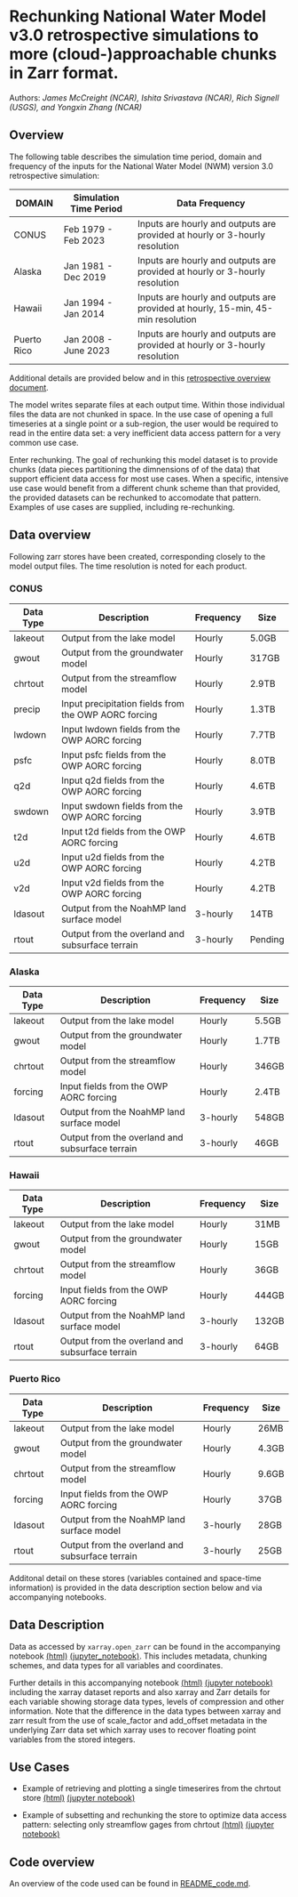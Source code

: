 # Rechunking National Water Model v3.0 retrospective simulations to more (cloud-)approachable chunks in Zarr format.
Authors: _James McCreight (NCAR), Ishita Srivastava (NCAR), Rich Signell (USGS), and Yongxin Zhang (NCAR)_


## Overview
The following table describes the simulation time period, domain and frequency of the inputs for the National Water Model (NWM) version 3.0 retrospective simulation: 

| DOMAIN      | Simulation Time Period| Data Frequency                                                                  | 
|-------------|-----------------------|---------------------------------------------------------------------------------|
| CONUS       | Feb 1979 - Feb 2023   | Inputs are hourly and outputs are provided at hourly or 3-hourly resolution     |
| Alaska      | Jan 1981 - Dec 2019   | Inputs are hourly and outputs are provided at hourly or 3-hourly resolution     |
| Hawaii      | Jan 1994 - Jan 2014   | Inputs are hourly and outputs are provided at hourly, 15-min, 45-min resolution |
| Puerto Rico | Jan 2008 - June 2023  | Inputs are hourly and outputs are provided at hourly or 3-hourly resolution     |

Additional details are provided below and in this [retrospective overview document](https://github.com/NCAR/rechunk_retro_nwm_v21/blob/main/ancillary/NWMv2.1_42YrRetrospective_OutputVarsFullPhysicsRun.pdf).

The model writes separate files at each output time. Within those individual files the data are not chunked 
in space. In the use case of opening a full timeseries at a single point or a sub-region, the user would be required to 
read in the entire data set: a very inefficient data access pattern for a very common use case. 

Enter rechunking. The goal of rechunking this model dataset is to provide chunks (data pieces partitioning the dimnensions of
of the data) that support efficient data access for most use cases. When a specific, intensive use case would benefit
from a different chunk scheme than that provided, the provided datasets can be rechunked to accomodate that pattern. 
Examples of use cases are supplied, including re-rechunking.


## Data overview
Following zarr stores have been created, corresponding closely to the model output files. The time resolution is noted for each product. 

### CONUS
| Data Type | Description                                           | Frequency | Size   |
|-----------|-------------------------------------------------------|-----------|--------|
| lakeout   | Output from the lake model                            | Hourly    | 5.0GB  |
| gwout     | Output from the groundwater model                     | Hourly    | 317GB  |
| chrtout   | Output from the streamflow model                      | Hourly    | 2.9TB  |
| precip    | Input precipitation fields from the OWP AORC forcing  | Hourly    | 1.3TB  |
| lwdown    | Input lwdown fields from the OWP AORC forcing         | Hourly    | 7.7TB  |
| psfc      | Input psfc fields from the OWP AORC forcing           | Hourly    | 8.0TB  |
| q2d       | Input q2d fields from the OWP AORC forcing            | Hourly    | 4.6TB  |
| swdown    | Input swdown fields from the OWP AORC forcing         | Hourly    | 3.9TB  |
| t2d       | Input t2d fields from the OWP AORC forcing            | Hourly    | 4.6TB  |
| u2d       | Input u2d fields from the OWP AORC forcing            | Hourly    | 4.2TB  |
| v2d       | Input v2d fields from the OWP AORC forcing            | Hourly    | 4.2TB  |
| ldasout   | Output from the NoahMP land surface model             | 3-hourly  | 14TB   |
| rtout     | Output from the overland and subsurface terrain       | 3-hourly  | Pending|

### Alaska
| Data Type | Description                                          | Frequency | Size   |
|-----------|------------------------------------------------------|-----------|--------|
| lakeout   | Output from the lake model                            | Hourly    | 5.5GB  |
| gwout     | Output from the groundwater model                     | Hourly    | 1.7TB  |
| chrtout   | Output from the streamflow model                      | Hourly    | 346GB  |
| forcing   | Input fields from the OWP AORC forcing                | Hourly    | 2.4TB  |
| ldasout   | Output from the NoahMP land surface model             | 3-hourly  | 548GB  |
| rtout     | Output from the overland and subsurface terrain       | 3-hourly  | 46GB   |

### Hawaii

| Data Type | Description                                          | Frequency | Size   |
|-----------|------------------------------------------------------|-----------|--------|
| lakeout   | Output from the lake model                            | Hourly    | 31MB  |
| gwout     | Output from the groundwater model                     | Hourly    | 15GB  |
| chrtout   | Output from the streamflow model                      | Hourly    | 36GB  |
| forcing   | Input fields from the OWP AORC forcing                | Hourly    | 444GB |
| ldasout   | Output from the NoahMP land surface model             | 3-hourly  | 132GB |
| rtout     | Output from the overland and subsurface terrain       | 3-hourly  | 64GB  |

### Puerto  Rico

| Data Type | Description                                          | Frequency  | Size  |
|-----------|------------------------------------------------------|------------|-------|
| lakeout   | Output from the lake model                            | Hourly    | 26MB  |
| gwout     | Output from the groundwater model                     | Hourly    | 4.3GB |
| chrtout   | Output from the streamflow model                      | Hourly    | 9.6GB |
| forcing   | Input fields from the OWP AORC forcing                | Hourly    | 37GB  |
| ldasout   | Output from the NoahMP land surface model             | 3-hourly  | 28GB  |
| rtout     | Output from the overland and subsurface terrain       | 3-hourly  | 25GB  |



Additonal detail on these stores (variables contained and space-time information) is provided in the data description section 
below and via accompanying notebooks.


## Data Description

Data as accessed by `xarray.open_zarr` can be found in the accompanying notebook
[(html)](https://nbviewer.org/github/NCAR/rechunk\_retro_nwm\_v21/blob/main/notebooks/data\_description.ipynb) 
[(jupyter\_notebook)](https://github.com/NCAR/rechunk_retro_nwm_v21/blob/main/notebooks/data_description.ipynb). This includes
metadata, chunking schemes, and data types for all variables and coordinates. 

Further details in this accompanying notebook 
[(html)](https://nbviewer.org/github/NCAR/rechunk_retro_nwm_v21/blob/main/notebooks/data_description_detail.ipynb) 
[(jupyter notebook)](https://github.com/NCAR/rechunk_retro_nwm_v21/blob/main/notebooks/data_description_detail.ipynb)
including the xarray dataset reports and also xarray and Zarr details for each variable showing storage data types, levels of 
compression and other information. Note that the difference in the data types between xarray and zarr result from the use of scale\_factor 
and add\_offset metadata in the underlying Zarr data set which xarray uses to recover floating point variables from the stored 
integers. 


## Use Cases

* Example of retrieving and plotting a single timeserires from the chrtout store
[(html)](https://nbviewer.org/github/NCAR/rechunk_retro_nwm_v21/blob/main/notebooks/usage_example_streamflow_timeseries.ipynb) 
[(jupyter notebook)](https://github.com/NCAR/rechunk_retro_nwm_v21/blob/main/notebooks/usage_example_streamflow_timeseries.ipynb)

* Example of subsetting and rechunking the store to optimize data access pattern: selecting only streamflow gages from chrtout
[(html)](https://nbviewer.org/github/NCAR/rechunk_retro_nwm_v21/blob/main/notebooks/usage_example_rerechunk_chrtout.ipynb) 
[(jupyter notebook)](https://github.com/NCAR/rechunk_retro_nwm_v21/blob/main/notebooks/usage_example_rerechunk_chrtout.ipynb)


## Code overview
An overview of the code used can be found in [README_code.md](README_code.md).
